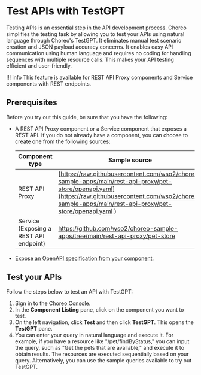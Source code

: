 # Test APIs with TestGPT

Testing APIs is an essential step in the API development process. Choreo simplifies the testing task by allowing you to test your APIs using natural language through Choreo's TestGPT. It eliminates manual test scenario creation and JSON payload accuracy concerns. It enables easy API communication using human language and requires no coding for handling sequences with multiple resource calls. This makes your API testing efficient and user-friendly.


!!! info
    This feature is available for REST API Proxy components and Service components with REST endpoints.

## Prerequisites

Before you try out this guide, be sure that you have the following:
  
- A REST API Proxy component or a Service component that exposes a REST API. 
If you do not already have a component, you can choose to create one from the following sources:

    | Component type |Sample source                                       | Reference documentation      |
    |----------------|----------------------------------------------------|------------------------------|
    | REST API Proxy| [https://raw.githubusercontent.com/wso2/choreo-sample-apps/main/rest-api-proxy/pet-store/openapi.yaml](https://raw.githubusercontent.com/wso2/choreo-sample-apps/main/rest-api-proxy/pet-store/openapi.yaml ) | [Develop a REST API Proxy ](../develop-components/develop-a-rest-api-proxy.md) | 
    | Service (Exposing a REST API endpoint)| [https://github.com/wso2/choreo-sample-apps/tree/main/rest-api-proxy/pet-store ](https://github.com/wso2/choreo-sample-apps/tree/main/rest-api-proxy/pet-store ) |[Develop a REST API](../develop-components/develop-services/develop-a-rest-api.md) |

- [Expose an OpenAPI specification from your component](https://wso2.com/choreo/docs/develop-components/configure-endpoints/#learn-the-endpointsyaml-file).
## Test your APIs

Follow the steps below to test an API with TestGPT: 

1. Sign in to the [Choreo Console](https://console.choreo.dev/).
2. In the **Component Listing** pane, click on the component you want to test.
3. On the left navigation, click **Test** and then click **TestGPT**. This opens the **TestGPT** pane.
4. You can enter your query in natural language and execute it. For example, if you have a resource like "/pet/findByStatus," you can input the query, such as "Get the pets that are available," and execute it to obtain results. The resources are executed sequentially based on your query. Alternatively, you can use the sample queries available to try out TestGPT. 



